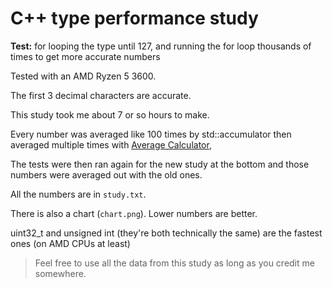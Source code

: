 # C++ type performance study
**Test:** for looping the type until 127, and running the for loop thousands of times to get more accurate numbers

Tested with an AMD Ryzen 5 3600.

The first 3 decimal characters are accurate.


This study took me about 7 or so hours to make.

Every number was averaged like 100 times by std::accumulator then averaged multiple times with [Average Calculator](https://www.calculator.net/average-calculator.html),

The tests were then ran again for the new study at the bottom and those numbers were averaged out with the old ones.

All the numbers are in `study.txt`.

There is also a chart (`chart.png`). Lower numbers are better.

uint32_t and unsigned int (they're both technically the same) are the fastest ones (on AMD CPUs at least)

> Feel free to use all the data from this study as long as you credit me somewhere.
